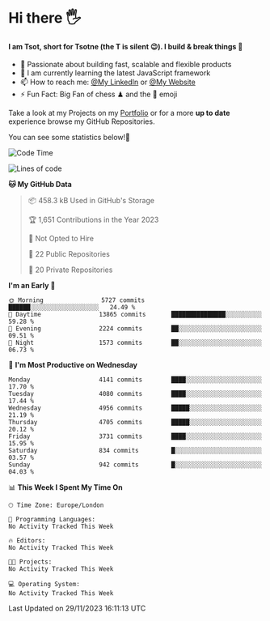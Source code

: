 # Hi there :raised_hand_with_fingers_splayed:
#### I am Tsot, short for Tsotne (the T is silent :wink:). I build & break things :space_invader:
- :telescope: Passionate about building fast, scalable and flexible products
- :seedling: I am currently learning the latest JavaScript framework 
- :mailbox: How to reach me: [@My LinkedIn](https://www.linkedin.com/in/tsotne-gvadzabia/) or [@My Website](https://tsotne.co.uk/contact)
- :zap: Fun Fact: Big Fan of chess ♟ and the 👾 emoji

Take a look at my Projects on my [Portfolio](https://tsotne.co.uk/) or for a more **up to date** experience browse my GitHub Repositories.

You can see some statistics below!:space_invader:
<!--START_SECTION:waka-->
![Code Time](http://img.shields.io/badge/Code%20Time-761%20hrs%202%20mins-blue)

![Lines of code](https://img.shields.io/badge/From%20Hello%20World%20I%27ve%20Written-8.9%20million%20lines%20of%20code-blue)

**🐱 My GitHub Data** 

> 📦 458.3 kB Used in GitHub's Storage 
 > 
> 🏆 1,651 Contributions in the Year 2023
 > 
> 🚫 Not Opted to Hire
 > 
> 📜 22 Public Repositories 
 > 
> 🔑 20 Private Repositories 
 > 
**I'm an Early 🐤** 

```text
🌞 Morning                5727 commits        ██████░░░░░░░░░░░░░░░░░░░   24.49 % 
🌆 Daytime                13865 commits       ███████████████░░░░░░░░░░   59.28 % 
🌃 Evening                2224 commits        ██░░░░░░░░░░░░░░░░░░░░░░░   09.51 % 
🌙 Night                  1573 commits        ██░░░░░░░░░░░░░░░░░░░░░░░   06.73 % 
```
📅 **I'm Most Productive on Wednesday** 

```text
Monday                   4141 commits        ████░░░░░░░░░░░░░░░░░░░░░   17.70 % 
Tuesday                  4080 commits        ████░░░░░░░░░░░░░░░░░░░░░   17.44 % 
Wednesday                4956 commits        █████░░░░░░░░░░░░░░░░░░░░   21.19 % 
Thursday                 4705 commits        █████░░░░░░░░░░░░░░░░░░░░   20.12 % 
Friday                   3731 commits        ████░░░░░░░░░░░░░░░░░░░░░   15.95 % 
Saturday                 834 commits         █░░░░░░░░░░░░░░░░░░░░░░░░   03.57 % 
Sunday                   942 commits         █░░░░░░░░░░░░░░░░░░░░░░░░   04.03 % 
```


📊 **This Week I Spent My Time On** 

```text
🕑︎ Time Zone: Europe/London

💬 Programming Languages: 
No Activity Tracked This Week

🔥 Editors: 
No Activity Tracked This Week

🐱‍💻 Projects: 
No Activity Tracked This Week

💻 Operating System: 
No Activity Tracked This Week
```


 Last Updated on 29/11/2023 16:11:13 UTC
<!--END_SECTION:waka-->

